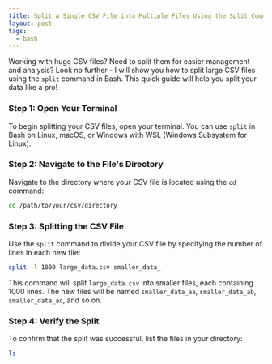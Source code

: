 ```yaml
---
title: Split a Single CSV File into Multiple Files Using the Split Command - Bash
layout: post
tags:
  - bash
--- 
```


Working with huge CSV files? Need to split them for easier management and analysis? Look no further - I will show you how to split large CSV files using the `split` command in Bash. This quick guide will help you split your data like a pro!

### Step 1: Open Your Terminal

To begin splitting your CSV files, open your terminal. You can use `split` in Bash on Linux, macOS, or Windows with WSL (Windows Subsystem for Linux).

### Step 2: Navigate to the File's Directory

Navigate to the directory where your CSV file is located using the `cd` command:

```bash
cd /path/to/your/csv/directory
```

### Step 3: Splitting the CSV File

Use the `split` command to divide your CSV file by specifying the number of lines in each new file:

```bash
split -l 1000 large_data.csv smaller_data_
```

This command will split `large_data.csv` into smaller files, each containing 1000 lines. The new files will be named `smaller_data_aa`, `smaller_data_ab`, `smaller_data_ac`, and so on.

### Step 4: Verify the Split

To confirm that the split was successful, list the files in your directory:

```bash
ls
```
